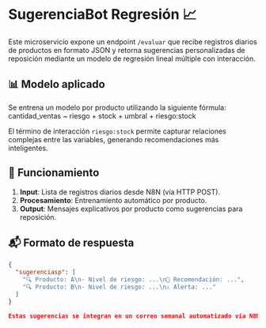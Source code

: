 # SugerenciaBot Regresión 📈

Este microservicio expone un endpoint `/evaluar` que recibe registros diarios de productos en formato JSON y retorna sugerencias personalizadas de reposición mediante un modelo de regresión lineal múltiple con interacción.

## 📊 Modelo aplicado

Se entrena un modelo por producto utilizando la siguiente fórmula: cantidad_ventas ~ riesgo + stock + umbral + riesgo:stock


El término de interacción `riesgo:stock` permite capturar relaciones complejas entre las variables, generando recomendaciones más inteligentes.

## 🚀 Funcionamiento

1. **Input**: Lista de registros diarios desde N8N (vía HTTP POST).
2. **Procesamiento**: Entrenamiento automático por producto.
3. **Output**: Mensajes explicativos por producto como sugerencias para reposición.

## 📬 Formato de respuesta

```json
{
  "sugerenciasp": [
    "🔍 Producto: A\n- Nivel de riesgo: ...\n📌 Recomendación: ...",
    "🔍 Producto: B\n- Nivel de riesgo: ...\n⚠️ Alerta: ..."
  ]
}

Estas sugerencias se integran en un correo semanal automatizado vía N8N.
